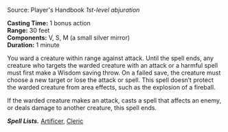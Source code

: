 Source: Player's Handbook
_1st-level abjuration_

**Casting Time:** 1 bonus action  
**Range:** 30 feet  
**Components:** V, S, M (a small silver mirror)  
**Duration:** 1 minute

You ward a creature within range against attack. Until the spell ends, any creature who targets the warded creature with an attack or a harmful spell must first make a Wisdom saving throw. On a failed save, the creature must choose a new target or lose the attack or spell. This spell doesn’t protect the warded creature from area effects, such as the explosion of a fireball.

If the warded creature makes an attack, casts a spell that affects an enemy, or deals damage to another creature, this spell ends.

**_Spell Lists._** [Artificer](http://dnd5e.wikidot.com/spells:artificer), [Cleric](http://dnd5e.wikidot.com/spells:cleric)